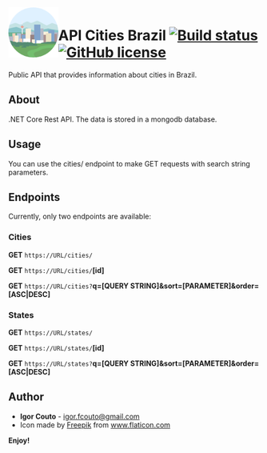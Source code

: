 <img align="left" width="100" height="100" src="icon.png" />

# API Cities Brazil [![Build status](https://dev.azure.com/igor-couto/cities-br/_apis/build/status/cities-br-api%20-%20CI)](https://dev.azure.com/igor-couto/cities-br/_build/latest?definitionId=1) [![GitHub license](https://img.shields.io/github/license/igor-couto/cities-br-api.svg)](https://github.com/igor-couto/cities-br-api/blob/master/LICENSE)

Public API that provides information about cities in Brazil.

## About

.NET Core Rest API. The data is stored in a mongodb database.

## Usage

You can use the cities/ endpoint to make GET requests with search string parameters.

## Endpoints
Currently, only two endpoints are available:

### Cities
**GET** `https://URL/cities/`

**GET** `https://URL/cities/`**[id]**

**GET** `https://URL/cities?`**q=[QUERY STRING]&sort=[PARAMETER]&order=[ASC|DESC]**

### States
**GET** `https://URL/states/`

**GET** `https://URL/states/`**[id]**

**GET** `https://URL/states?`**q=[QUERY STRING]&sort=[PARAMETER]&order=[ASC|DESC]**


## Author

* **Igor Couto** - [igor.fcouto@gmail.com](mailto:igor.fcouto@gmail.com)
* Icon made by <a href="https://www.flaticon.com/authors/freepik" title="Freepik">Freepik</a> from <a href="https://www.flaticon.com/" title="Flaticon"> www.flaticon.com</a>

**Enjoy!**

